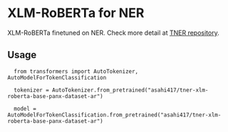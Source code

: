 # XLM-RoBERTa for NER
XLM-RoBERTa finetuned on NER. Check more detail at [TNER repository](https://github.com/asahi417/tner).

## Usage
```
  from transformers import AutoTokenizer, AutoModelForTokenClassification
  
  tokenizer = AutoTokenizer.from_pretrained("asahi417/tner-xlm-roberta-base-panx-dataset-ar")
  
  model = AutoModelForTokenClassification.from_pretrained("asahi417/tner-xlm-roberta-base-panx-dataset-ar")
```